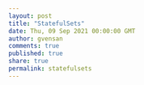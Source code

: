 ```yaml
---
layout: post
title: "StatefulSets"
date: Thu, 09 Sep 2021 00:00:00 GMT
author: gvensan
comments: true
published: true
share: true
permalink: statefulsets
---
```

